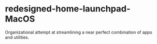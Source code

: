 # redesigned-home-launchpad-MacOS
Organizational attempt at streamlining a near perfect combination of apps and utilities.
